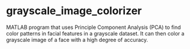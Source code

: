 # grayscale_image_colorizer

MATLAB program that uses Principle Component Analysis (PCA) to find color patterns in facial features in a grayscale dataset. It can then color a grayscale image of a face with a high degree of accuracy.

